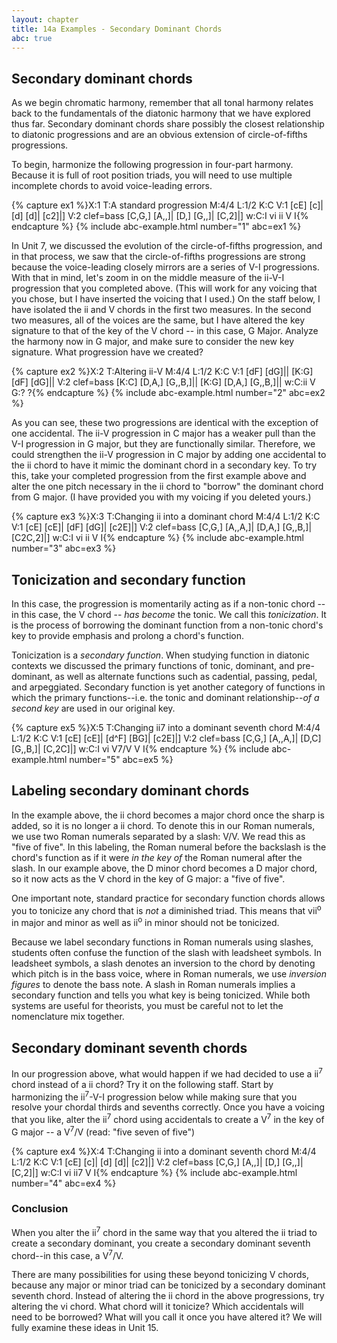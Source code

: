 ```yaml
---
layout: chapter
title: 14a Examples - Secondary Dominant Chords
abc: true
---
```


## Secondary dominant chords

As we begin chromatic harmony, remember that all tonal harmony relates back to the fundamentals of the diatonic harmony that we have explored thus far. Secondary dominant chords share possibly the closest relationship to diatonic progressions and are an obvious extension of circle-of-fifths progressions.

To begin, harmonize the following progression in four-part harmony. Because it is full of root position triads, you will need to use multiple incomplete chords to avoid voice-leading errors.

{% capture ex1 %}X:1
T:A standard progression
M:4/4
L:1/2
K:C
V:1
[cE] [c]| [d] [d]| [c2]|]
V:2 clef=bass
[C,G,] [A,,]| [D,] [G,,]| [C,2]|]
w:C:I vi ii V I{% endcapture %}
{% include abc-example.html number="1" abc=ex1 %}

In Unit 7, we discussed the evolution of the circle-of-fifths progression, and in that process, we saw that the circle-of-fifths progressions are strong because the voice-leading closely mirrors are a series of V-I progressions. With that in mind, let's zoom in on the middle measure of the ii-V-I progression that you completed above. (This will work for any voicing that you chose, but I have inserted the voicing that I used.) On the staff below, I have isolated the ii and V chords in the first two measures. In the second two measures, all of the voices are the same, but I have altered the key signature to that of the key of the V chord -- in this case, G Major. Analyze the harmony now in G major, and make sure to consider the new key signature. What progression have we created? 

{% capture ex2 %}X:2
T:Altering ii-V
M:4/4
L:1/2
K:C
V:1
[dF] [dG]|| [K:G] [dF] [dG]||
V:2 clef=bass
[K:C] [D,A,] [G,,B,]|| [K:G] [D,A,] [G,,B,]||
w:C:ii V G:? ?{% endcapture %}
{% include abc-example.html number="2" abc=ex2 %}

As you can see, these two progressions are identical with the exception of one accidental. The ii-V progression in C major has a weaker pull than the V-I progression in G major, but they are functionally similar. Therefore, we could strengthen the ii-V progression in C major by adding one accidental to the ii chord to have it mimic the dominant chord in a secondary key. To try this, take your completed progression from the first example above and alter the one pitch necessary in the ii chord to "borrow" the dominant chord from G major. (I have provided you with my voicing if you deleted yours.)

{% capture ex3 %}X:3
T:Changing ii into a dominant chord
M:4/4
L:1/2
K:C
V:1
[cE] [cE]| [dF] [dG]| [c2E]|]
V:2 clef=bass
[C,G,] [A,,A,]| [D,A,] [G,,B,]| [C2C,2]|]
w:C:I vi ii V I{% endcapture %}
{% include abc-example.html number="3" abc=ex3 %}

## Tonicization and secondary function

In this case, the progression is momentarily acting as if a non-tonic chord -- in this case, the V chord -- *has become* the tonic. We call this *tonicization*. It is the process of borrowing the dominant function from a non-tonic chord's key to provide emphasis and prolong a chord's function. 

Tonicization is a *secondary function*. When studying function in diatonic contexts we discussed the primary functions of tonic, dominant, and pre-dominant, as well as alternate functions such as cadential, passing, pedal, and arpeggiated. Secondary function is yet another category of functions in which the primary functions--i.e. the tonic and dominant relationship--*of a second key* are used in our original key. 

{% capture ex5 %}X:5
T:Changing ii7 into a dominant seventh chord
M:4/4
L:1/2
K:C
V:1
[cE] [cE]| [d^F] [BG]| [c2E]|]
V:2 clef=bass
[C,G,] [A,,A,]| [D,C] [G,,B,]| [C,2C]|]
w:C:I vi V7/V V I{% endcapture %}
{% include abc-example.html number="5" abc=ex5 %}

## Labeling secondary dominant chords

In the example above, the ii chord becomes a major chord once the sharp is added, so it is no longer a ii chord. To denote this in our Roman numerals, we use two Roman numerals separated by a slash: V/V. We read this as "five of five". In this labeling, the Roman numeral before the backslash is the chord's function as if it were *in the key of* the Roman numeral after the slash. In our example above, the D minor chord becomes a D major chord, so it now acts as the V chord in the key of G major: a "five of five".

One important note, standard practice for secondary function chords allows you to tonicize any chord that is *not* a diminished triad. This means that vii<sup>o</sup> in major and minor as well as ii<sup>o</sup> in minor should not be tonicized.

Because we label secondary functions in Roman numerals using slashes, students often confuse the function of the slash with leadsheet symbols. In leadsheet symbols, a slash denotes an inversion to the chord by denoting which pitch is in the bass voice, where in Roman numerals, we use *inversion figures* to denote the bass note. A slash in Roman numerals implies a secondary function and tells you what key is being tonicized. While both systems are useful for theorists, you must be careful not to let the nomenclature mix together.

## Secondary dominant seventh chords

In our progression above, what would happen if we had decided to use a ii<sup>7</sup> chord instead of a ii chord? Try it on the following staff. Start by harmonizing the ii<sup>7</sup>-V-I progression below while making sure that you resolve your chordal thirds and sevenths correctly. Once you have a voicing that you like, alter the ii<sup>7</sup> chord using accidentals to create a V<sup>7</sup> in the key of G major -- a V<sup>7</sup>/V (read: "five seven of five")

{% capture ex4 %}X:4
T:Changing ii into a dominant seventh chord
M:4/4
L:1/2
K:C
V:1
[cE] [c]| [d] [d]| [c2]|]
V:2 clef=bass
[C,G,] [A,,]| [D,] [G,,]| [C,2]|]
w:C:I vi ii7 V I{% endcapture %}
{% include abc-example.html number="4" abc=ex4 %}

### Conclusion

When you alter the ii<sup>7</sup> chord in the same way that you altered the ii triad to create a secondary dominant, you create a secondary dominant seventh chord--in this case, a V<sup>7</sup>/V.

There are many possibilities for using these beyond tonicizing V chords, because any major or minor triad can be tonicized by a secondary dominant seventh chord. Instead of altering the ii chord in the above progressions, try altering the vi chord. What chord will it tonicize? Which accidentals will need to be borrowed? What will you call it once you have altered it? We will fully examine these ideas in Unit 15.